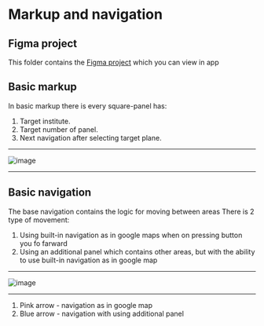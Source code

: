 # Markup and navigation

## Figma project
This folder contains the [Figma project](https://www.figma.com/file/xmwmtu8oV4sWUsyeIA5HGI/RubikCubeNavigation) which you can view in app

## Basic markup
In basic markup there is every square-panel has:
1. Target institute.
2. Target number of panel.
3. Next navigation after selecting target plane.

___

![image](https://user-images.githubusercontent.com/62260078/185654730-2e08b58b-a133-4cd4-8303-cdd333089a7b.png)

___

## Basic navigation
The base navigation contains the logic for moving between areas
There is 2 type of movement:
1. Using built-in navigation as in google maps when on pressing button you fo farward
2. Using an additional panel which contains other areas, but with the ability to use built-in navigation as in google map

___

![image](https://user-images.githubusercontent.com/62260078/185661753-4e2a4df0-d766-496e-b493-2c15eda55aa6.png)

___

1. Pink arrow - navigation as in google map
2. Blue arrow - navigation with using additional panel
